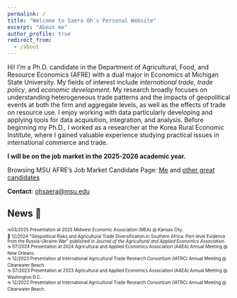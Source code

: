 ```yaml
---
permalink: /
title: "Welcome to Saera Oh's Personal Website"
excerpt: "About me"
author_profile: true
redirect_from: 
  - /about
---
```


Hi! I’m a Ph.D. candidate in the Department of Agricultural, Food, and Resource Economics (AFRE) with a dual major in Economics at Michigan State University. My fields of interest include *international trade*, *trade policy*, and *economic development*. My research broadly focuses on understanding heterogeneous trade patterns and the impacts of geopolitical events at both the firm and aggregate levels, as well as the effects of trade on resource use. I enjoy working with data particularly developing and applying tools for data acquisition, integration, and analysis. Before beginning my Ph.D., I worked as a researcher at the Korea Rural Economic Institute, where I gained valuable experience studying practical issues in international commerce and trade.

**I will be on the job market in the 2025-2026 academic year.**

Browsing MSU AFRE’s Job Market Candidate Page: [Me](https://www.afrejobcandidates.com/saera-oh) and [other great candidates](https://www.afrejobcandidates.com/)

**Contact**: ohsaera@msu.edu

## News 📢 
<span style="font-size:0.7em;"> ☕03/2025 Presentation at 2025 Midwest Economic Association (MEA) @ Kansas City.</span> <br>
<span style="font-size:0.7em;"> 📌 12/2024 "Geopolitical Risks and Agricultural Trade Diversification in Southern Africa: Port-level Evidence from the Russia-Ukraine War" published in *Journal of the Agricultural and Applied Economics Association*.</span> <br>
<span style="font-size:0.7em;"> ☕ 07/2024 Presentation at 2024 Agricultural and Applied Economics Association (AAEA) Annual Meeting @ New Orleans.</span> <br>
<span style="font-size:0.7em;"> ☕ 12/2023 Presentation at International Agricultural Trade Research Consortium (IATRC) Annual Meeting @ Clearwater Beach.</span> <br>
<span style="font-size:0.7em;"> ☕ 07/2023 Presentation at 2023 Agricultural and Applied Economics Association (AAEA) Annual Meeting @ Washington D.C..</span> <br>
<span style="font-size:0.7em;"> ☕ 12/2022 Presentation at International Agricultural Trade Research Consortium (IATRC) Annual Meeting @ Clearwater Beach.</span><br>





